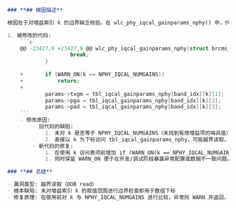 ```markdown
### **## 根因描述**

根因在于对增益索引 k 的边界缺乏校验。在 wlc_phy_iqcal_gainparams_nphy() 中，代码通过查表选择与当前配置匹配的增益项索引 k；若未找到匹配项，k 会保持为哨兵值 NPHY_IQCAL_NUMGAINS。旧代码未对该哨兵值进行检查便直接使用 k 访问三维表 tbl_iqcal_gainparams_nphy[band_idx][k][…]，可能导致对表的越界访问（OOB read），引发不可预期行为或内核告警。

1. 被修改的代码:
    ```c
    @@ -23427,6 +23427,9 @@ wlc_phy_iqcal_gainparams_nphy(struct brcms_phy *pi, u16 core_no,
     				break;
     		}
     
    +		if (WARN_ON(k == NPHY_IQCAL_NUMGAINS))
    +			return;
    +
     		params->txgm = tbl_iqcal_gainparams_nphy[band_idx][k][1];
     		params->pga = tbl_iqcal_gainparams_nphy[band_idx][k][2];
     		params->pad = tbl_iqcal_gainparams_nphy[band_idx][k][3];
    ```
    - 修改原因:
        - 旧代码的缺陷:
            1. 未对 k 是否等于 NPHY_IQCAL_NUMGAINS（未找到有效增益项的哨兵值）进行检查。
            2. 直接以 k 为下标访问 tbl_iqcal_gainparams_nphy，可能越界读取，带来稳定性风险。
        - 新代码的修复:
            1. 在使用 k 访问表项前增加 if (WARN_ON(k == NPHY_IQCAL_NUMGAINS)) 早退，避免越界。
            2. 同时保留 WARN_ON 便于在开发/调试阶段暴露异常配置或数据不一致问题。

### **## 总结**

- 漏洞类型: 越界读取（OOB read）
- 根本缺陷: 未对增益索引 k 的取值范围进行边界检查即用于数组下标
- 修复原理: 在使用前对 k 与 NPHY_IQCAL_NUMGAINS 进行比较，异常则 WARN 并返回，阻断越界访问
```